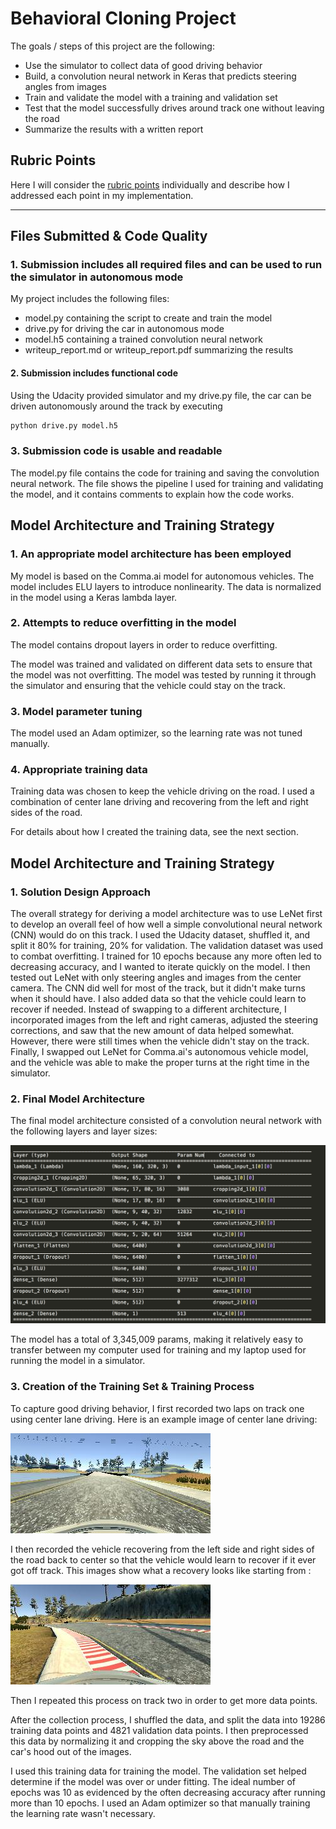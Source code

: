 # Behavioral Cloning Project

The goals / steps of this project are the following:
* Use the simulator to collect data of good driving behavior
* Build, a convolution neural network in Keras that predicts steering angles from images
* Train and validate the model with a training and validation set
* Test that the model successfully drives around track one without leaving the road
* Summarize the results with a written report


[//]: # (Image References)

[image1]: ./examples/center_2017_08_22_09_21_51_373.jpg "Center Lane"
[image2]: ./examples/center_2017_08_23_08_29_01_357.jpg "Recovering"
[image3]: ./examples/sdc_arch.png "Architecture"

## Rubric Points
Here I will consider the [rubric points](https://review.udacity.com/#!/rubrics/432/view) individually and describe how I addressed each point in my implementation.  

---
## Files Submitted & Code Quality

### 1. Submission includes all required files and can be used to run the simulator in autonomous mode

My project includes the following files:
* model.py containing the script to create and train the model
* drive.py for driving the car in autonomous mode
* model.h5 containing a trained convolution neural network 
* writeup_report.md or writeup_report.pdf summarizing the results

#### 2. Submission includes functional code
Using the Udacity provided simulator and my drive.py file, the car can be driven autonomously around the track by executing 
```sh
python drive.py model.h5
```

### 3. Submission code is usable and readable

The model.py file contains the code for training and saving the convolution neural network. The file shows the pipeline I used for training and validating the model, and it contains comments to explain how the code works.

## Model Architecture and Training Strategy

### 1. An appropriate model architecture has been employed

My model is based on the Comma.ai model for autonomous vehicles. The model includes ELU layers to introduce nonlinearity. The data is normalized in the model using a Keras lambda layer.

### 2. Attempts to reduce overfitting in the model

The model contains dropout layers in order to reduce overfitting. 

The model was trained and validated on different data sets to ensure that the model was not overfitting. The model was tested by running it through the simulator and ensuring that the vehicle could stay on the track.

### 3. Model parameter tuning

The model used an Adam optimizer, so the learning rate was not tuned manually.

### 4. Appropriate training data

Training data was chosen to keep the vehicle driving on the road. I used a combination of center lane driving and recovering from the left and right sides of the road.

For details about how I created the training data, see the next section. 

## Model Architecture and Training Strategy

### 1. Solution Design Approach

The overall strategy for deriving a model architecture was to use LeNet first to develop an overall feel of how well a simple convolutional neural network (CNN) would do on this track. I used the Udacity dataset, shuffled it, and split it 80% for training, 20% for validation. The validation dataset was used to combat overfitting. I trained for 10 epochs because any more often led to decreasing accuracy, and I wanted to iterate quickly on the model. I then tested out LeNet with only steering angles and images from the center camera. The CNN did well for most of the track, but it didn't make turns when it should have. I also added data so that the vehicle could learn to recover if needed. Instead of swapping to a different architecture, I incorporated images from the left and right cameras, adjusted the steering corrections, and saw that the new amount of data helped somewhat. However, there were still times when the vehicle didn't stay on the track. Finally, I swapped out LeNet for Comma.ai's autonomous vehicle model, and the vehicle was able to make the proper turns at the right time in the simulator.

### 2. Final Model Architecture

The final model architecture consisted of a convolution neural network with the following layers and layer sizes:

![Architecture][image3]

The model has a total of 3,345,009 params, making it relatively easy to transfer between my computer used for training and my laptop used for running the model in a simulator.


### 3. Creation of the Training Set & Training Process

To capture good driving behavior, I first recorded two laps on track one using center lane driving. Here is an example image of center lane driving:

![Center Lane Driving][image1]

I then recorded the vehicle recovering from the left side and right sides of the road back to center so that the vehicle would learn to recover if it ever got off track. This images show what a recovery looks like starting from :

![alt text][image2]

Then I repeated this process on track two in order to get more data points.

After the collection process, I shuffled the data, and split the data into 19286 training data points and 4821 validation data points. I then preprocessed this data by normalizing it and cropping the sky above the road and the car's hood out of the images.

I used this training data for training the model. The validation set helped determine if the model was over or under fitting. The ideal number of epochs was 10 as evidenced by the often decreasing accuracy after running more than 10 epochs.  I used an Adam optimizer so that manually training the learning rate wasn't necessary.
